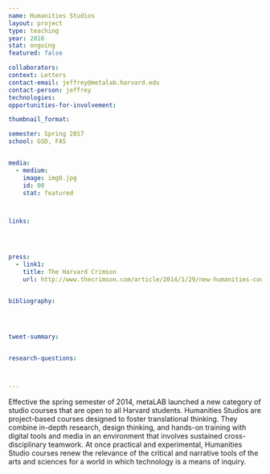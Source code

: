 ```yaml
---
name: Humanities Studios
layout: project
type: teaching
year: 2016
stat: ongoing
featured: false

collaborators:
context: Letters
contact-email: jeffrey@metalab.harvard.edu
contact-person: jeffrey
technologies: 
opportunities-for-involvement:

thumbnail_format:

semester: Spring 2017
school: GSD, FAS


media:
  - medium:
    image: img0.jpg
    id: 00
    stat: featured



links:




press:
  - link1: 
    title: The Harvard Crimson
    url: http://www.thecrimson.com/article/2014/1/29/new-humanities-courses-studio/


bibliography:




tweet-summary:


research-questions:



---
```



Effective the spring semester of 2014, metaLAB launched a new category of studio courses that are open to all Harvard students. Humanities Studios are project-based courses designed to foster translational thinking. They combine in-depth research, design thinking, and hands-on training with digital tools and media in an environment that involves sustained cross-disciplinary teamwork. At once practical and experimental, Humanities Studio courses renew the relevance of the critical and narrative tools of the arts and sciences for a world in which technology is a means of inquiry.


